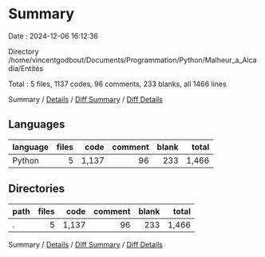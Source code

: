 # Summary

Date : 2024-12-06 16:12:36

Directory /home/vincentgodbout/Documents/Programmation/Python/Malheur_a_Alcadia/Entités

Total : 5 files,  1137 codes, 96 comments, 233 blanks, all 1466 lines

Summary / [Details](details.md) / [Diff Summary](diff.md) / [Diff Details](diff-details.md)

## Languages
| language | files | code | comment | blank | total |
| :--- | ---: | ---: | ---: | ---: | ---: |
| Python | 5 | 1,137 | 96 | 233 | 1,466 |

## Directories
| path | files | code | comment | blank | total |
| :--- | ---: | ---: | ---: | ---: | ---: |
| . | 5 | 1,137 | 96 | 233 | 1,466 |

Summary / [Details](details.md) / [Diff Summary](diff.md) / [Diff Details](diff-details.md)